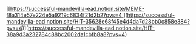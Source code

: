 [[[https://successful-mandevilla-ead.notion.site/MEME-f8a314e57e224e5a9219c6834f21d2b2?pvs=4
](https://successful-mandevilla-ead.notion.site/HIT-35628e68f45e4d4da7d28bb0c858e384?pvs=4)](https://successful-mandevilla-ead.notion.site/HIT-35628e68f45e4d4da7d28bb0c858e384?pvs=4)](https://successful-mandevilla-ead.notion.site/HIT-38a9d3a232784c88bc2002da1cbfb8a8?pvs=4)
